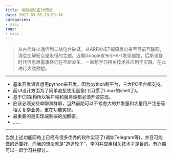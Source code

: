 ```yaml
---
title: 端到端加密IM预想
date: 2017-03-05 23:03:34
categories:
- misc
tags:
- misc
---
```


> 从古代烽火通信到二战电台破译，从ARPANET被研发出来至目前互联网，消息加解密会是永恒的主题。近期Google宣布SHA-1发现碰撞，后斯诺登时代信息泄露事件仍在不断发生。一直想学习相关技术并应用于实践，在此进行大致预想。

<!--more-->

-----------------

* 基本开发语言想用python来开发，因为python跨平台，三大PC平台都支持。
* 而UI设计方面为了简单直接使用黑窗口(习惯了Linux的shell了)。
* 基于CS架构所以客户端和服务端都必须开源实现。
* 应该必须支持单聊和群聊，当然前期可以不考虑大的并发量和大量用户注册等相关复杂业务，重在功能实现。
* 最重要的是实现端到端的加解密。
* \.\.\.\.\.\.
------------------
当然上述功能网络上已经有很多优秀的软件实现了(诸如Telegram等)，并且可能做的还要好，而我的想法就是"造造轮子"，学习并应用相关技术才是目的。有兴趣可以一起学习并探讨...
